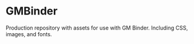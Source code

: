 # GMBinder
Production repository with assets for use with GM Binder. Including CSS, images, and fonts.
